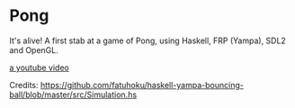 # Pong

It's alive!  A first stab at a game of Pong, using Haskell, FRP (Yampa), SDL2 and OpenGL.

[a youtube video](https://youtu.be/ogKmENlxbQg)

Credits:
https://github.com/fatuhoku/haskell-yampa-bouncing-ball/blob/master/src/Simulation.hs

